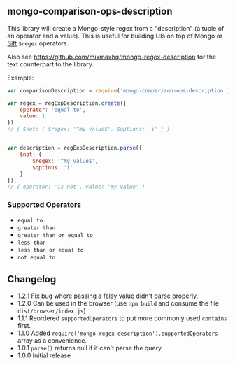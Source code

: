 ## mongo-comparison-ops-description

This library will create a Mongo-style regex from a "description" (a tuple of an operator and a value). This is useful for building UIs on top of Mongo or [Sift](https://www.npmjs.com/package/sift) `$regex` operators.

Also see https://github.com/mixmaxhq/mongo-regex-description for the text counterpart to the library.

Example:

```js
var comparisonDescription = require('mongo-comparison-ops-description');

var regex = regExpDescription.create({
	operator: 'equal to',
	value: 1
});
// { $not: { $regex: '^my value$', $options: 'i' } }


var description = regExpDescription.parse({
	$not: {
		$regex: '^my value$',
		$options: 'i'
	}
});
// { operator: 'is not', value: 'my value' }

```

### Supported Operators

* `equal to`
* `greater than`
* `greater than or equal to`
* `less than`
* `less than or equal to`
* `not equal to`


## Changelog

* 1.2.1 Fix bug where passing a falsy value didn't parse properly.
* 1.2.0 Can be used in the browser (use `npm build` and consume the file `dist/browser/index.js`)
* 1.1.1 Reordered `supportedOperators` to put more commonly used `contains` first.
* 1.1.0 Added `require('mongo-regex-description').supportedOperators` array as a convenience.
* 1.0.1 `parse()` returns null if it can't parse the query.
* 1.0.0 Initial release